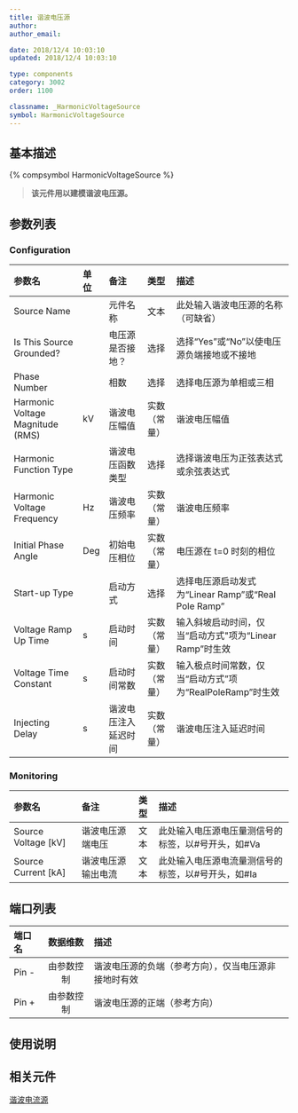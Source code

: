 ```yaml
---
title: 谐波电压源
author:
author_email:

date: 2018/12/4 10:03:10
updated: 2018/12/4 10:03:10

type: components
category: 3002
order: 1100

classname: _HarmonicVoltageSource
symbol: HarmonicVoltageSource
---
```


## 基本描述

{% compsymbol HarmonicVoltageSource %}

> **该元件用以建模谐波电压源。**

## 参数列表

### Configuration

| 参数名                           | 单位 | 备注                 |     类型     | 描述                                                     |
| :------------------------------- | :--- | :------------------- | :----------: | :------------------------------------------------------- |
| Source Name                      |      | 元件名称             |     文本     | 此处输入谐波电压源的名称（可缺省）                       |
| Is This Source Grounded?         |      | 电压源是否接地？     |     选择     | 选择“Yes”或“No”以使电压源负端接地或不接地                |
| Phase Number                     |      | 相数                 |     选择     | 选择电压源为单相或三相                                   |
| Harmonic Voltage Magnitude (RMS) | kV   | 谐波电压幅值         | 实数（常量） | 谐波电压幅值                                             |
| Harmonic Function Type           |      | 谐波电压函数类型     |     选择     | 选择谐波电压为正弦表达式或余弦表达式                     |
| Harmonic Voltage Frequency       | Hz   | 谐波电压频率         | 实数（常量） | 谐波电压频率                                             |
| Initial Phase Angle              | Deg  | 初始电压相位         | 实数（常量） | 电压源在 t=0 时刻的相位                                  |
| Start-up Type                    |      | 启动方式             |     选择     | 选择电压源启动发式为“Linear Ramp”或“Real Pole Ramp”      |
| Voltage Ramp Up Time             | s    | 启动时间             | 实数（常量） | 输入斜坡启动时间，仅当“启动方式"项为“Linear Ramp”时生效  |
| Voltage Time Constant            | s    | 启动时间常数         | 实数（常量） | 输入极点时间常数，仅当“启动方式”项为“RealPoleRamp”时生效 |
| Injecting Delay                  | s    | 谐波电压注入延迟时间 | 实数（常量） | 谐波电压注入延迟时间                                     |

### Monitoring

| 参数名                | 备注               | 类型 | 描述                                               |
| :-------------------- | :----------------- | :--: | :------------------------------------------------- |
| Source Voltage \[kV\] | 谐波电压源端电压   | 文本 | 此处输入电压源电压量测信号的标签，以#号开头，如#Va |
| Source Current \[kA\] | 谐波电压源输出电流 | 文本 | 此处输入电压源电流量测信号的标签，以#号开头，如#Ia |

## 端口列表

| 端口名 |  数据维数  | 描述                                                 |
| :----- | :--------: | :--------------------------------------------------- |
| Pin -  | 由参数控制 | 谐波电压源的负端（参考方向），仅当电压源非接地时有效 |
| Pin +  | 由参数控制 | 谐波电压源的正端（参考方向）                         |

## 使用说明

## 相关元件

[谐波电流源](comp_HarmonicCurrentSource.md)
